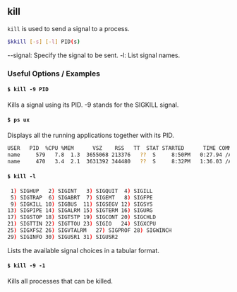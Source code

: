 ---
---

kill
--

`kill` is used to send a signal to a process.

~~~ bash
$kkill [-s] [-l] PID(s)
~~~

--signal: Specify the signal to be sent.
-l: List signal names. 

<!--more-->

### Useful Options / Examples


#### `$ kill -9 PID`

Kills a signal using its PID. 
-9 stands for the SIGKILL signal.

#### `$ ps ux`

Displays all the running applications together with its PID.

~~~ bash
USER   PID  %CPU %MEM      VSZ    RSS   TT  STAT STARTED      TIME COMMAND
name     579   7.8  1.3  3655068 213376   ??  S     8:50PM   0:27.94 /Application
name     470   3.4  2.1  3631392 344480   ??  S     8:32PM   1:36.03 /Application
~~~

#### `$ kill -l`

~~~ bash
 1) SIGHUP	 2) SIGINT	 3) SIGQUIT	 4) SIGILL
 5) SIGTRAP	 6) SIGABRT	 7) SIGEMT	 8) SIGFPE
 9) SIGKILL	10) SIGBUS	11) SIGSEGV	12) SIGSYS
13) SIGPIPE	14) SIGALRM	15) SIGTERM	16) SIGURG
17) SIGSTOP	18) SIGTSTP	19) SIGCONT	20) SIGCHLD
21) SIGTTIN	22) SIGTTOU	23) SIGIO	24) SIGXCPU
25) SIGXFSZ	26) SIGVTALRM	27) SIGPROF	28) SIGWINCH
29) SIGINFO	30) SIGUSR1	31) SIGUSR2
~~~

Lists the available signal choices in a tabular format.

#### `$ kill -9 -1`

Kills all processes that can be killed.
